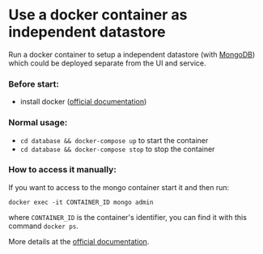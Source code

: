 # Use a docker container as independent datastore

Run a docker container to setup a independent datastore (with [MongoDB](https://www.mongodb.com)) which could be deployed separate from the UI and service.

### Before start:

- install docker ([official documentation](https://docs.docker.com/engine/installation/))

### Normal usage:

- `cd database && docker-compose up` to start the container
- `cd database && docker-compose stop` to stop the container

### How to access it manually:

If you want to access to the mongo container start it and then run:

`docker exec -it CONTAINER_ID mongo admin`

where `CONTAINER_ID` is the container's identifier, you can find it with this command `docker ps`.

More details at the [official documentation](https://github.com/docker-library/docs/tree/master/mongo).

